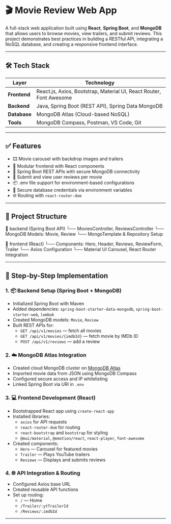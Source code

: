 # 🎬 Movie Review Web App

A full-stack web application built using **React**, **Spring Boot**, and **MongoDB** that allows users to browse movies, view trailers, and submit reviews. This project demonstrates best practices in building a RESTful API, integrating a NoSQL database, and creating a responsive frontend interface.

---

## 🛠️ Tech Stack

| Layer        | Technology                                                                 |
|--------------|----------------------------------------------------------------------------|
| **Frontend** | React.js, Axios, Bootstrap, Material UI, React Router, Font Awesome       |
| **Backend**  | Java, Spring Boot (REST API), Spring Data MongoDB                         |
| **Database** | MongoDB Atlas (Cloud-based NoSQL)                                         |
| **Tools**    | MongoDB Compass, Postman, VS Code, Git                     |

---

## ✅ Features

- 🎞️ Movie carousel with backdrop images and trailers
- 🧩 Modular frontend with React components
- 🔗 Spring Boot REST APIs with secure MongoDB connectivity
- 📝 Submit and view user reviews per movie
- 📦 .env file support for environment-based configurations
- 🔐 Secure database credentials via environment variables
- 🌐 Routing with `react-router-dom`

---

## 📂 Project Structure

📁 backend (Spring Boot API)
   └── MoviesController, ReviewsController
   └── MongoDB Models: Movie, Review
   └── MongoTemplate & Repository Setup

📁 frontend (React)
   └── Components: Hero, Header, Reviews, ReviewForm, Trailer
   └── Axios Configuration
   └── Material UI Carousel, React Router Integration

---

## 🔧 Step-by-Step Implementation

### 1. 📦 Backend Setup (Spring Boot + MongoDB)

- Initialized Spring Boot with Maven
- Added dependencies: `spring-boot-starter-data-mongodb`, `spring-boot-starter-web`, `lombok`
- Created MongoDB models: `Movie`, `Review`
- Built REST APIs for:
  - `GET /api/v1/movies` — fetch all movies
  - `GET /api/v1/movies/{imdbId}` — fetch movie by IMDb ID
  - `POST /api/v1/reviews` — add a review

### 2. ☁️ MongoDB Atlas Integration

- Created cloud MongoDB cluster on [MongoDB Atlas](https://www.mongodb.com/cloud/atlas)
- Imported movie data from JSON using MongoDB Compass
- Configured secure access and IP whitelisting
- Linked Spring Boot via URI in `.env`

### 3. 💻 Frontend Development (React)

- Bootstrapped React app using `create-react-app`
- Installed libraries:
  - `axios` for API requests
  - `react-router-dom` for routing
  - `react-bootstrap` and `bootstrap` for styling
  - `@mui/material`, `@emotion/react`, `react-player`, `font-awesome`
- Created components:
  - `Hero` — Carousel for featured movies
  - `Trailer` — Plays YouTube trailers
  - `Reviews` — Displays and submits reviews

### 4. 🌐 API Integration & Routing

- Configured Axios base URL
- Created reusable API functions
- Set up routing:
  - `/` — Home
  - `/Trailer/:ytTrailerId`
  - `/Reviews/:imdbId`

---

